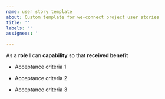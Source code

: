 ```yaml
---
name: user story template
about: Custom template for we-connect project user stories
title: ''
labels: ''
assignees: ''

---
```


As a **role** I can **capability** so that **received benefit**

- Acceptance criteria 1

- Acceptance criteria 2

- Acceptance criteria 3
